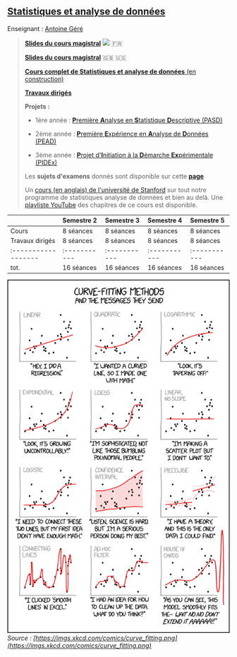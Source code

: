 ## [Statistiques et analyse de données](./sTa7.md)

Enseignant : [Antoine Géré](mailto:a.gere@istom.fr)

> [**Slides du cours magistral**]() ![](http://usa.flagpedia.net/data/flags/mini/ca.png) &#x1f1eb;&#x1f1f7;
>
> [**Slides du cours magistral**](sTa7/Slides/slides.html) &#x1f1ec;&#x1f1e7; &#x1f1fa;&#x1f1f8;
>
> [**Cours complet de Statistiques et analyse de données** (en construction)](sTa7/LectureStat/index.html)
>
> [**Travaux dirigés**](sTa7/poly_td.pdf)
>
> **Projets :**
>
> - 1ère année : [**P**remière **A**nalyse en **S**tatistique **D**escriptive (PASD)](./sTa7/PASD/PASD.html) 
>
> - 2ème année : [**P**remière **E**xpérience en **A**nalyse de **D**onnées (PEAD)](./sTa7/PEAD/PEAD.html)
>
> - 3ème année : [**P**rojet d'**I**nitiation à la **D**émarche **Ex**périmentale (PIDEx)](./sTa7/PIDEx/PIDEx.html)
>
> Les **sujets d'examens** donnés sont disponible sur cette [**page**](./sTa7/examens.md/)
>
> Un [cours (en anglais) de l'université de Stanford](https://www.statlearning.com/) sur tout notre programme de statistiques analyse de données et bien au delà. Une [playliste YouTube](https://youtube.com/playlist?list=PLoROMvodv4rOzrYsAxzQyHb8n_RWNuS1e&feature=shared) des chapitres de ce cours est disponible.
>

|                   | Semestre 2 | Semestre 3 | Semestre 4 | Semestre 5 |
|:------------------|:-----------|:-----------|:-----------|:-----------|
| Cours             | 8 séances  | 8 séances  | 8 séances  | 8 séances  |
| Travaux dirigés   | 8 séances  | 8 séances  | 8 séances  | 8 séances  |
|:------------------|:-----------|:-----------|:-----------|:-----------|
| tot.              | 16 séances | 16 séances | 16 séances | 16 séances |

![image](./img/curve_fitting.png)  
_Source : [https://imgs.xkcd.com/comics/curve_fitting.png](https://imgs.xkcd.com/comics/curve_fitting.png)_
